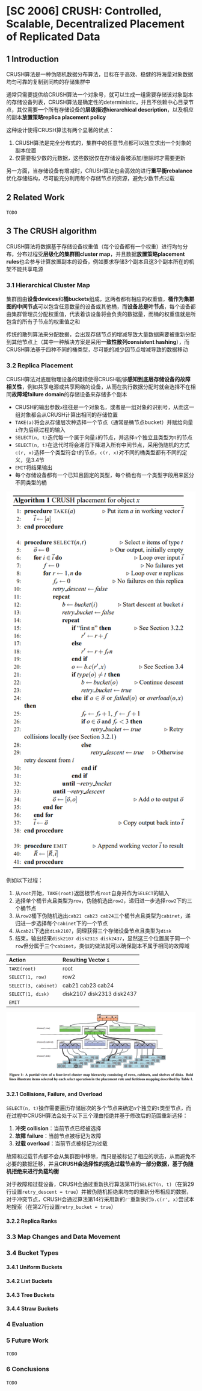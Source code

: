 # [SC 2006] CRUSH: Controlled, Scalable, Decentralized Placement of Replicated Data

## 1 Introduction

CRUSH算法是一种伪随机数据分布算法，目标在于高效、稳健的将海量对象数据均匀可靠的复制到同构的存储集群中

通常只需要提供给CRUSH算法一个对象号，就可以生成一组需要存储该对象副本的存储设备列表，CRUSH算法是确定性的deterministic，并且不依赖中心目录节点，其仅需要一个所有存储设备的**层级描述hierarchical description**，以及相应的副本**放置策略replica placement policy**

这种设计使得CRUSH算法有两个显著的优点：

1. CRUSH算法是完全分布式的，集群中的任意节点都可以独立求出一个对象的副本位置
2. 仅需要极少数的元数据，这些数据仅在存储设备被添加/删除时才需要更新

另一方面，当存储设备有增减时，CRUSH算法也会高效的进行**重平衡rebalance**优化存储结构，尽可能充分利用每个存储节点的资源，避免少数节点过载

## 2 Related Work

`TODO`

## 3 The CRUSH algorithm

CRUSH算法将数据基于存储设备权重值（每个设备都有一个权重）进行均匀分布，分布过程受**层级化的集群图cluster map**，并且数据**放置策略placement rules**也会参与计算放置副本的设备，例如要求存储3个副本且这3个副本所在的机架不能共享电源

### 3.1 Hierarchical Cluster Map

集群图由**设备devices**和**桶buckets**组成，这两者都有相应的权重值，**桶作为集群图的中间节点**可以包含任意数量的设备或其他桶，而**设备总是叶节点**，每个设备都由集群管理员分配权重值，代表着该设备将会负责的数据量，而桶的权重值就是所包含的所有子节点的权重值之和

传统的散列算法来分配数据，会出现存储节点的增减导致大量数据需要被重新分配到其他节点上（其中一种解决方案是采用**一致性散列consistent hashing**），而CRUSH算法基于四种不同的桶类型，尽可能的减少因节点增减导致的数据移动

### 3.2 Replica Placement

CRUSH算法对底层物理设备的建模使得CRUSH能够**感知到底层存储设备的故障相关性**，例如共享电源或共享网络的设备，从而在执行数据分配时就会选择不在相同**故障域failure domain**的存储设备来存储多个副本

- CRUSH的输出参数`x`往往是一个对象名，或者是一组对象的识别号，从而这一组对象都会从CRUSH计算出相同的存储位置
- `TAKE(a)`将会从存储层次种选择一个节点（通常是桶节点bucket）并赋给向量`i`作为后续过程的输入
- `SELECT(n, t)`迭代每一个属于向量`i`的节点，并选择`n`个独立且类型为`t`的节点
- `SELECT(n, t)`在迭代时将会递归下降进入所有中间节点，采用伪随机的方式`c(r, x)`选择一个类型符合`t`的节点，`c(r, x)`对不同的桶类型都有不同的定义，见3.4节
- `EMIT`将结果输出
- 每个存储设备都有一个已知且固定的类型，每个桶也有一个类型字段用来区分不同类型的桶

![crush1](images/crush1.png)

例如以下过程：

1. 从`root`开始，`TAKE(root)`返回根节点`root`自身并作为`SELECT`的输入
2. 选择单个桶节点且类型为`row`，伪随机选出`row2`，递归进一步选择`row2`下的三个桶节点
3. 从`row2`桶下伪随机选出`cab21 cab23 cab24`三个桶节点且类型为`cabinet`，递归进一步选择每个`cabinet`下的一个节点
4. 从`cab21`下选出`disk2107`，同理获得三个存储设备节点且类型为`disk`
5. 结束，输出结果`disk2107 disk2313 disk2437`，显然这三个位置属于同一个`row`但分属于三个`cabinet`，类似的做法就可以确保副本不属于相同的故障域

|Action|Resulting Vector `i`|
|:-|:-|
|`TAKE(root)`|root|
|`SELECT(1, row)`|row2|
|`SELECT(3, cabinet)`|cab21 cab23 cab24|
|`SELECT(1, disk)`|disk2107 disk2313 disk2437|
|`EMIT`||

![crush2](images/crush2.png)

#### 3.2.1 Collisions, Failure, and Overload

`SELECT(n, t)`操作需要遍历存储层次的多个节点来确定`n`个独立的`t`类型节点，而在过程中CRUSH算法会处于以下三个理由拒绝并基于修改后的范围重新选择：

1. **冲突 collision**：当前节点已经被选择
2. **故障 failure**：当前节点被标记为故障
3. **过载 overload**：当前节点被标记为过载

故障和过载节点都不会从集群图中移除，而只是被标记了相应的状态，从而避免不必要的数据迁移，并且**CRUSH会选择性的挑选过载节点的一部分数据，基于伪随机拒绝来进行负载均衡**

对于故障和过载设备，CRUSH会通过重新执行算法第11行`SELECT(n, t)`（在第29行设置`retry_descent = true`）并被伪随机拒绝来均匀的重新分布相应的数据，对于冲突节点，CRUSH会通过算法第14行采用新的`r'`重新执行`b.c(r', x)`尝试本地搜索（在第27行设置`retry_bucket = true`）

#### 3.2.2 Replica Ranks

### 3.3 Map Changes and Data Movement

### 3.4 Bucket Types

#### 3.4.1 Uniform Buckets

#### 3.4.2 List Buckets

#### 3.4.3 Tree Buckets

#### 3.4.4 Straw Buckets

### 4 Evaluation

### 5 Future Work

`TODO`

### 6 Conclusions

`TODO`
